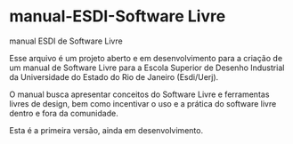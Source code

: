 # manual-ESDI-Software Livre
manual ESDI de Software Livre

Esse arquivo é um projeto aberto e em desenvolvimento para a criação de um manual de Software Livre para a Escola Superior de Desenho Industrial da Universidade do Estado do Rio de Janeiro (Esdi/Uerj).

O manual busca apresentar conceitos do Software Livre e ferramentas livres de design, bem como incentivar o uso e a prática do software livre dentro e fora da comunidade.

Esta é a primeira versão, ainda em desenvolvimento.
